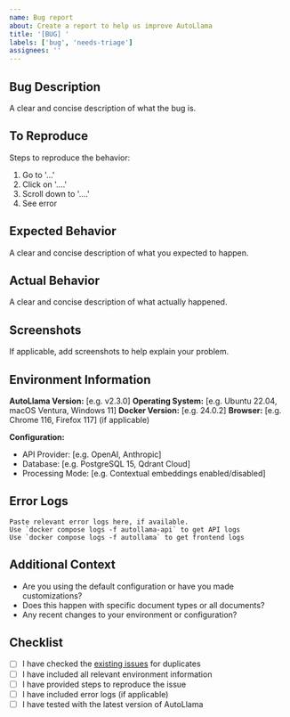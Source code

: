 ```yaml
---
name: Bug report
about: Create a report to help us improve AutoLlama
title: '[BUG] '
labels: ['bug', 'needs-triage']
assignees: ''
---
```


## Bug Description
A clear and concise description of what the bug is.

## To Reproduce
Steps to reproduce the behavior:
1. Go to '...'
2. Click on '....'
3. Scroll down to '....'
4. See error

## Expected Behavior
A clear and concise description of what you expected to happen.

## Actual Behavior
A clear and concise description of what actually happened.

## Screenshots
If applicable, add screenshots to help explain your problem.

## Environment Information
**AutoLlama Version:** [e.g. v2.3.0]
**Operating System:** [e.g. Ubuntu 22.04, macOS Ventura, Windows 11]
**Docker Version:** [e.g. 24.0.2]
**Browser:** [e.g. Chrome 116, Firefox 117] (if applicable)

**Configuration:**
- API Provider: [e.g. OpenAI, Anthropic]
- Database: [e.g. PostgreSQL 15, Qdrant Cloud]
- Processing Mode: [e.g. Contextual embeddings enabled/disabled]

## Error Logs
```
Paste relevant error logs here, if available.
Use `docker compose logs -f autollama-api` to get API logs
Use `docker compose logs -f autollama` to get frontend logs
```

## Additional Context
- Are you using the default configuration or have you made customizations?
- Does this happen with specific document types or all documents?
- Any recent changes to your environment or configuration?

## Checklist
- [ ] I have checked the [existing issues](https://github.com/your-username/autollama/issues) for duplicates
- [ ] I have included all relevant environment information
- [ ] I have provided steps to reproduce the issue
- [ ] I have included error logs (if applicable)
- [ ] I have tested with the latest version of AutoLlama